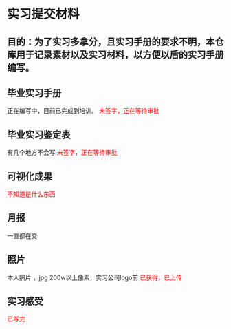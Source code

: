 # 实习提交材料
## 目的：为了实习多拿分，且实习手册的要求不明，本仓库用于记录素材以及实习材料，以方便以后的实习手册编写。  

## 毕业实习手册  
正在编写中，目前已完成到培训。
<font color = "red">未签字，正在等待审批</font>
## 毕业实习鉴定表 
有几个地方不会写
<font color = "red">未签字，正在等待审批</font>
## 可视化成果
<font color = "red">不知道是什么东西</font>
## 月报
一直都在交 
## 照片
本人照片 ，jpg 200w以上像素，实习公司logo前 
<font color = "red">已获得，已上传</font>
## 实习感受
<font color = "red">已写完</font>